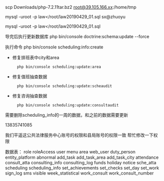 

scp Downloads/php-7.2.11tar.bz2 root@39.105.166.xx:/home/tmp

mysql -uroot -p law</root/law20190429_01.sql
sx@zhuoyu

mysql -uroot -p law</root/law20190429_01.sql



导完后执行更新数据库
php bin/console doctrine:schema:update --force

执行命令
	php bin/console scheduling:info:create

- 修复排班表中city和area

        php bin/console scheduling:update:area

- 修复值班抽查数据

        php bin/console scheduling:update:scheaudit 
       
- 修复咨询抽查数据

        php bin/console scheduling:update:consultaudit 


需要删除scheduling_info的一周的数据，和之前的数据需要更新


13835741085

我们平遥这公共法律服务中心账号的权限和县局账号的权限一致  帮忙修改一下权限



数据表：
role
roleAccess
user
menu
area
web_user
duty_person
entity_platform
abnormal
add_task
add_task_area
add_task_city
attendance
consult_atta
consulting_info
consulting_log
funds
holiday
notice
sche_atta
scheduling
scheduling_info
set_achievements
set_checks
set_day
set_work
sign_log
sms
visible
week_statistical
work_consult
work_consult_number

















